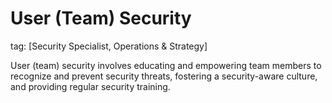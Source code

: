 # User (Team) Security

tag: [Security Specialist, Operations & Strategy]

User (team) security involves educating and empowering team members to recognize and prevent security threats, fostering a security-aware culture, and providing regular security training. 
